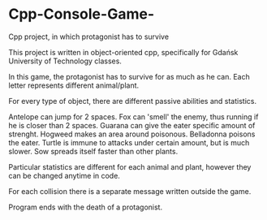 # Cpp-Console-Game-
Cpp project, in which protagonist has to survive

This project is written in object-oriented cpp, specifically for Gdańsk University of Technology classes.

In this game, the protagonist has to survive for as much as he can.
Each letter represents different animal/plant.

For every type of object, there are different passive abilities and statistics.

Antelope can jump for 2 spaces.
Fox can 'smell' the enemy, thus running if he is closer than 2 spaces.
Guarana can give the eater specific amount of strenght.
Hogweed makes an area around poisonous.
Belladonna poisons the eater.
Turtle is immune to attacks under certain amount, but is much slower.
Sow spreads itself faster than other plants.

Particular statistics are different for each animal and plant, however they can be changed anytime in code.

For each collision there is a separate message written outside the game.

Program ends with the death of a protagonist.
